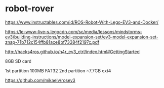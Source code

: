 # robot-rover

https://www.instructables.com/id/ROS-Robot-With-Lego-EV3-and-Docker/

https://le-www-live-s.legocdn.com/sc/media/lessons/mindstorms-ev3/building-instructions/model-expansion-set/ev3-model-expansion-set-znap-71b712c154ffb81ace8bf73384f2197c.pdf

http://hacks4ros.github.io/h4r_ev3_ctrl/index.html#GettingStarted

8GB SD card

1st partition 100MB FAT32
2nd partition ~7.7GB ext4

https://github.com/mikaelv/rosev3


